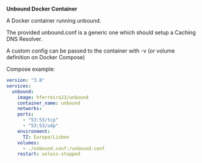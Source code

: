 **Unbound Docker Container**

A Docker container running unbound. 

The provided unbound.conf is a generic one which should setup a Caching DNS Resolver.

A custom config can be passed to the container with -v (or volume definition on Docker Compose)

Compose example:

```yaml
version: "3.8"
services:
  unbound:
    image: hferreira23/unbound
    container_name: unbound
    networks:
    ports:
      - "53:53/tcp"
      - "53:53/udp"
    environment:
      TZ: Europe/Lisbon
    volumes:
      - ./unbound.conf:/unbound.conf
    restart: unless-stopped
```
